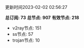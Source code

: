 更新时间2023-02-02 02:56:27

**总订阅: 73**
**总节点: 907**
**有效节点: 218**
- v2ray节点: 151
- ss节点: 57
- trojan节点: 10
